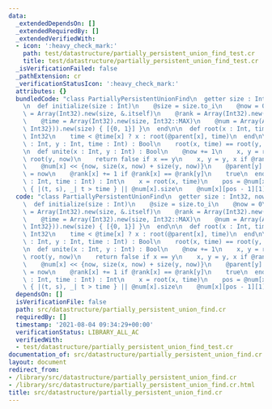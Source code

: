 ```yaml
---
data:
  _extendedDependsOn: []
  _extendedRequiredBy: []
  _extendedVerifiedWith:
  - icon: ':heavy_check_mark:'
    path: test/datastructure/partially_persistent_union_find_test.cr
    title: test/datastructure/partially_persistent_union_find_test.cr
  _isVerificationFailed: false
  _pathExtension: cr
  _verificationStatusIcon: ':heavy_check_mark:'
  attributes: {}
  bundledCode: "class PartiallyPersistentUnionFind\n  getter size : Int32, now : Int32\n\
    \n  def initialize(size : Int)\n    @size = size.to_i\n    @now = 0\n    @parent\
    \ = Array(Int32).new(size, &.itself)\n    @rank = Array(Int32).new(size, 0)\n\
    \    @time = Array(Int32).new(size, Int32::MAX)\n    @num = Array(Array({Int32,\
    \ Int32})).new(size) { [{0, 1}] }\n  end\n\n  def root(x : Int, time : Int) :\
    \ Int32\n    time < @time[x] ? x : root(@parent[x], time)\n  end\n\n  def same?(x\
    \ : Int, y : Int, time : Int) : Bool\n    root(x, time) == root(y, time)\n  end\n\
    \n  def unite(x : Int, y : Int) : Bool\n    @now += 1\n    x, y = root(x, now),\
    \ root(y, now)\n    return false if x == y\n    x, y = y, x if @rank[x] < @rank[y]\n\
    \    @num[x] << {now, size(x, now) + size(y, now)}\n    @parent[y] = x\n    @time[y]\
    \ = now\n    @rank[x] += 1 if @rank[x] == @rank[y]\n    true\n  end\n\n  def size(x\
    \ : Int, time : Int) : Int\n    x = root(x, time)\n    pos = @num[x].bsearch_index\
    \ { |(t, s), _| t > time } || @num[x].size\n    @num[x][pos - 1][1]\n  end\nend\n"
  code: "class PartiallyPersistentUnionFind\n  getter size : Int32, now : Int32\n\n\
    \  def initialize(size : Int)\n    @size = size.to_i\n    @now = 0\n    @parent\
    \ = Array(Int32).new(size, &.itself)\n    @rank = Array(Int32).new(size, 0)\n\
    \    @time = Array(Int32).new(size, Int32::MAX)\n    @num = Array(Array({Int32,\
    \ Int32})).new(size) { [{0, 1}] }\n  end\n\n  def root(x : Int, time : Int) :\
    \ Int32\n    time < @time[x] ? x : root(@parent[x], time)\n  end\n\n  def same?(x\
    \ : Int, y : Int, time : Int) : Bool\n    root(x, time) == root(y, time)\n  end\n\
    \n  def unite(x : Int, y : Int) : Bool\n    @now += 1\n    x, y = root(x, now),\
    \ root(y, now)\n    return false if x == y\n    x, y = y, x if @rank[x] < @rank[y]\n\
    \    @num[x] << {now, size(x, now) + size(y, now)}\n    @parent[y] = x\n    @time[y]\
    \ = now\n    @rank[x] += 1 if @rank[x] == @rank[y]\n    true\n  end\n\n  def size(x\
    \ : Int, time : Int) : Int\n    x = root(x, time)\n    pos = @num[x].bsearch_index\
    \ { |(t, s), _| t > time } || @num[x].size\n    @num[x][pos - 1][1]\n  end\nend\n"
  dependsOn: []
  isVerificationFile: false
  path: src/datastructure/partially_persistent_union_find.cr
  requiredBy: []
  timestamp: '2021-08-04 09:34:29+00:00'
  verificationStatus: LIBRARY_ALL_AC
  verifiedWith:
  - test/datastructure/partially_persistent_union_find_test.cr
documentation_of: src/datastructure/partially_persistent_union_find.cr
layout: document
redirect_from:
- /library/src/datastructure/partially_persistent_union_find.cr
- /library/src/datastructure/partially_persistent_union_find.cr.html
title: src/datastructure/partially_persistent_union_find.cr
---
```

